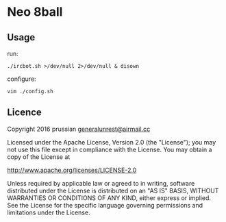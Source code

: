 Neo 8ball
=========

Usage
-----

run:

    ./ircbot.sh >/dev/null 2>/dev/null & disown

configure:

    vim ./config.sh

Licence
-------

Copyright 2016 prussian <generalunrest@airmail.cc>

Licensed under the Apache License, Version 2.0 (the "License");
you may not use this file except in compliance with the License.
You may obtain a copy of the License at

  <http://www.apache.org/licenses/LICENSE-2.0>

Unless required by applicable law or agreed to in writing, software
distributed under the License is distributed on an "AS IS" BASIS,
WITHOUT WARRANTIES OR CONDITIONS OF ANY KIND, either express or implied.
See the License for the specific language governing permissions and
limitations under the License.
